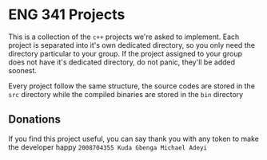 # ENG 341 Projects

This is a collection of the `c++` projects we're asked to implement. Each project is separated into it's own dedicated directory, so you only need the directory
particular to your group. If the project assigned to your group does not have it's dedicated directory, do not panic, they'll be added soonest.

Every project follow the same structure, the source codes are stored in the `src` directory while the compiled binaries are stored in the `bin` directory

## Donations

If you find this project useful, you can say thank you with any token  to make the developer happy `2008704355 Kuda Gbenga Michael Adeyi`
